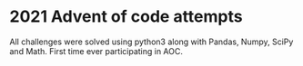 # 2021 Advent of code attempts
All challenges were solved using python3 along with Pandas, Numpy, SciPy and Math.
First time ever participating in AOC.
